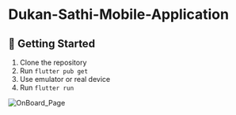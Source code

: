 # Dukan-Sathi-Mobile-Application

## 🔧 Getting Started

1. Clone the repository
2. Run `flutter pub get`
3. Use emulator or real device
4. Run `flutter run`

![OnBoard_Page](https://github.com/user-attachments/assets/da4b4f18-f4fb-49f1-ad56-48897e4c5495)
